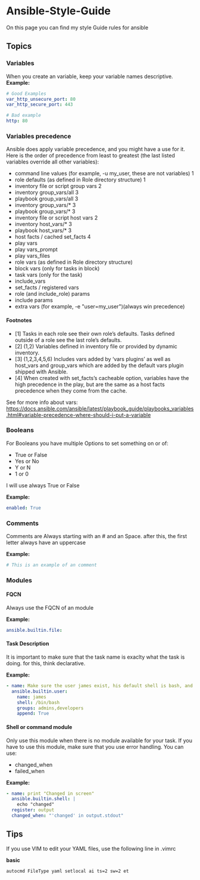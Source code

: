 # Ansible-Style-Guide
On this page you can find my style Guide rules for ansible


## Topics
### Variables
When you create an variable, keep your variable names descriptive.
**Example:**
```yaml
# Good Examples
var_http_unsecure_port: 80
var_http_secure_port: 443

# Bad example
http: 80
```
### Variables precedence
Ansible does apply variable precedence, and you might have a use for it. Here is the order of precedence from least to greatest (the last listed variables override all other variables):
- command line values (for example, -u my_user, these are not variables) 1
- role defaults (as defined in Role directory structure) 1
- inventory file or script group vars 2
- inventory group_vars/all 3
- playbook group_vars/all 3
- inventory group_vars/* 3
- playbook group_vars/* 3
- inventory file or script host vars 2
- inventory host_vars/* 3
- playbook host_vars/* 3
- host facts / cached set_facts 4
- play vars
- play vars_prompt
- play vars_files
- role vars (as defined in Role directory structure)
- block vars (only for tasks in block)
- task vars (only for the task)
- include_vars
- set_facts / registered vars
- role (and include_role) params
- include params
- extra vars (for example, -e "user=my_user")(always win precedence)

#### Footnotes
- [1] Tasks in each role see their own role’s defaults. Tasks defined outside of a role see the last role’s defaults.
- [2] (1,2) Variables defined in inventory file or provided by dynamic inventory.
- [3] (1,2,3,4,5,6) Includes vars added by ‘vars plugins’ as well as host_vars and group_vars which are added by the default vars plugin shipped with Ansible.
- [4] When created with set_facts’s cacheable option, variables have the high precedence in the play, but are the same as a host facts precedence when they come from the cache.


See for more info about vars: https://docs.ansible.com/ansible/latest/playbook_guide/playbooks_variables.html#variable-precedence-where-should-i-put-a-variable

### Booleans
For Booleans you have multiple Options to set something on or of:
- True or False
- Yes or No
- Y or N
- 1 or 0

I will use always True or False

**Example:**
```yaml
enabled: True
```

### Comments
Comments are Always starting with an # and an Space. after this, the first letter always have an uppercase

**Example:**
```yaml
# This is an example of an comment
```

### Modules
#### FQCN
Always use the FQCN of an module

**Example:**
```yaml
ansible.builtin.file:
```

#### Task Description
It is important to make sure that the task name is exaclty what the task is doing.
for this, think declarative. 

**Example:**
```yaml
- name: Make sure the user james exist, his default shell is bash, and he is member of the groups admins and developers
  ansible.builtin.user:
    name: james
    shell: /bin/bash
    groups: admins,developers
    append: True
```

#### Shell or command module
Only use this module when there is no module available for your task.
If you have to use this module, make sure that you use error handling.
You can use:
- changed_when
- failed_when

**Example:**
```yaml
- name: print "Changed in screen"
  ansible.builtin.shell: | 
    echo "changed"
  register: output
  changed_when: "'changed' in output.stdout"
```




## Tips
If you use VIM to edit your YAML files, use the following line in .vimrc

**basic**
```bash
autocmd FileType yaml setlocal ai ts=2 sw=2 et
```